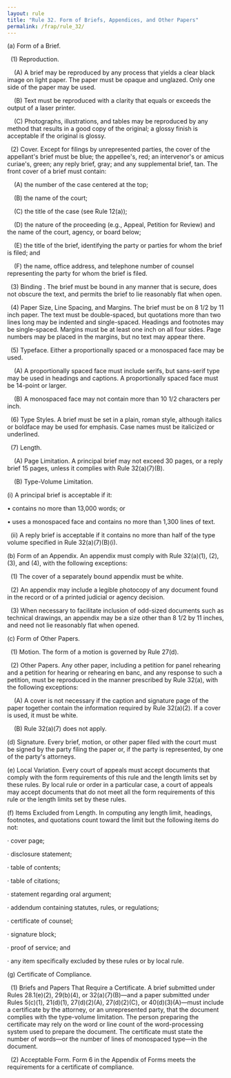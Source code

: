 ```yaml
---
layout: rule
title: "Rule 32. Form of Briefs, Appendices, and Other Papers"
permalink: /frap/rule_32/
---
```


(a) Form of a Brief.


&nbsp;&nbsp;(1) Reproduction.


&nbsp;&nbsp;&nbsp;&nbsp;(A) A brief may be reproduced by any process that yields a clear black image on light paper. The paper must be opaque and unglazed. Only one side of the paper may be used.


&nbsp;&nbsp;&nbsp;&nbsp;(B) Text must be reproduced with a clarity that equals or exceeds the output of a laser printer.


&nbsp;&nbsp;&nbsp;&nbsp;(C) Photographs, illustrations, and tables may be reproduced by any method that results in a good copy of the original; a glossy finish is acceptable if the original is glossy.


&nbsp;&nbsp;(2) Cover. Except for filings by unrepresented parties, the cover of the appellant's brief must be blue; the appellee's, red; an intervenor's or amicus curiae's, green; any reply brief, gray; and any supplemental brief, tan. The front cover of a brief must contain:


&nbsp;&nbsp;&nbsp;&nbsp;(A) the number of the case centered at the top;


&nbsp;&nbsp;&nbsp;&nbsp;(B) the name of the court;


&nbsp;&nbsp;&nbsp;&nbsp;(C) the title of the case (see Rule 12(a));


&nbsp;&nbsp;&nbsp;&nbsp;(D) the nature of the proceeding (e.g., Appeal, Petition for Review) and the name of the court, agency, or board below;


&nbsp;&nbsp;&nbsp;&nbsp;(E) the title of the brief, identifying the party or parties for whom the brief is filed; and


&nbsp;&nbsp;&nbsp;&nbsp;(F) the name, office address, and telephone number of counsel representing the party for whom the brief is filed.


&nbsp;&nbsp;(3) Binding . The brief must be bound in any manner that is secure, does not obscure the text, and permits the brief to lie reasonably flat when open.


&nbsp;&nbsp;(4) Paper Size, Line Spacing, and Margins. The brief must be on 8 1/2 by 11 inch paper. The text must be double-spaced, but quotations more than two lines long may be indented and single-spaced. Headings and footnotes may be single-spaced. Margins must be at least one inch on all four sides. Page numbers may be placed in the margins, but no text may appear there.


&nbsp;&nbsp;(5) Typeface. Either a proportionally spaced or a monospaced face may be used.


&nbsp;&nbsp;&nbsp;&nbsp;(A) A proportionally spaced face must include serifs, but sans-serif type may be used in headings and captions. A proportionally spaced face must be 14-point or larger.


&nbsp;&nbsp;&nbsp;&nbsp;(B) A monospaced face may not contain more than 10 1/2 characters per inch.


&nbsp;&nbsp;(6) Type Styles. A brief must be set in a plain, roman style, although italics or boldface may be used for emphasis. Case names must be italicized or underlined.


&nbsp;&nbsp;(7) Length.


&nbsp;&nbsp;&nbsp;&nbsp;(A) Page Limitation. A principal brief may not exceed 30 pages, or a reply brief 15 pages, unless it complies with Rule 32(a)(7)(B).


&nbsp;&nbsp;&nbsp;&nbsp;(B) Type-Volume Limitation.


(i) A principal brief is acceptable if it:


• contains no more than 13,000 words; or


• uses a monospaced face and contains no more than 1,300 lines of text.


&nbsp;&nbsp;(ii) A reply brief is acceptable if it contains no more than half of the type volume specified in Rule 32(a)(7)(B)(i).


(b) Form of an Appendix. An appendix must comply with Rule 32(a)(1), (2), (3), and (4), with the following exceptions:


&nbsp;&nbsp;(1) The cover of a separately bound appendix must be white.


&nbsp;&nbsp;(2) An appendix may include a legible photocopy of any document found in the record or of a printed judicial or agency decision.


&nbsp;&nbsp;(3) When necessary to facilitate inclusion of odd-sized documents such as technical drawings, an appendix may be a size other than 8 1/2 by 11 inches, and need not lie reasonably flat when opened.


(c) Form of Other Papers.


&nbsp;&nbsp;(1) Motion. The form of a motion is governed by Rule 27(d).


&nbsp;&nbsp;(2) Other Papers. Any other paper, including a petition for panel rehearing and a petition for hearing or rehearing en banc, and any response to such a petition, must be reproduced in the manner prescribed by Rule 32(a), with the following exceptions:


&nbsp;&nbsp;&nbsp;&nbsp;(A) A cover is not necessary if the caption and signature page of the paper together contain the information required by Rule 32(a)(2). If a cover is used, it must be white.


&nbsp;&nbsp;&nbsp;&nbsp;(B) Rule 32(a)(7) does not apply.


(d) Signature. Every brief, motion, or other paper filed with the court must be signed by the party filing the paper or, if the party is represented, by one of the party's attorneys.


(e) Local Variation. Every court of appeals must accept documents that comply with the form requirements of this rule and the length limits set by these rules. By local rule or order in a particular case, a court of appeals may accept documents that do not meet all the form requirements of this rule or the length limits set by these rules.


(f) Items Excluded from Length. In computing any length limit, headings, footnotes, and quotations count toward the limit but the following items do not:


· cover page;


· disclosure statement;


· table of contents;


· table of citations;


· statement regarding oral argument;


· addendum containing statutes, rules, or regulations;


· certificate of counsel;


· signature block;


· proof of service; and


· any item specifically excluded by these rules or by local rule.


(g) Certificate of Compliance.


&nbsp;&nbsp;(1) Briefs and Papers That Require a Certificate. A brief submitted under Rules 28.1(e)(2), 29(b)(4), or 32(a)(7)(B)—and a paper submitted under Rules 5(c)(1), 21(d)(1), 27(d)(2)(A), 27(d)(2)(C), or 40(d)(3)(A)—must include a certificate by the attorney, or an unrepresented party, that the document complies with the type-volume limitation. The person preparing the certificate may rely on the word or line count of the word-processing system used to prepare the document. The certificate must state the number of words—or the number of lines of monospaced type—in the document.


&nbsp;&nbsp;(2) Acceptable Form. Form 6 in the Appendix of Forms meets the requirements for a certificate of compliance.